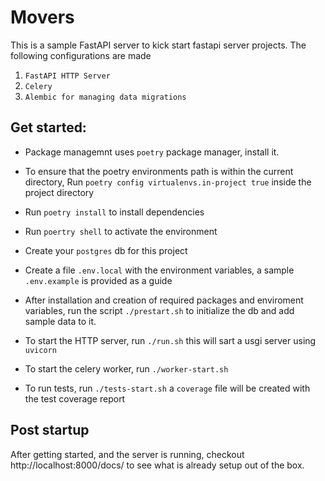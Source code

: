 # Movers

This is a sample FastAPI server to kick start fastapi server projects.
The following configurations are made

1. `FastAPI HTTP Server`
2. `Celery`
3. `Alembic for managing data migrations`

## Get started:

- Package managemnt uses `poetry` package manager, install it.
- To ensure that the poetry environments path is within the current directory,
   Run `poetry config virtualenvs.in-project true` inside the project directory

- Run `poetry install` to install dependencies
- Run `poertry shell` to activate the environment
- Create your `postgres` db for this project

- Create a file `.env.local` with the environment variables, a sample `.env.example` is provided as a guide
- After installation and creation of required packages and enviroment variables, run the script `./prestart.sh` to
  initialize the db and add sample data to it.
- To start the HTTP server, run `./run.sh` this will sart a usgi server using `uvicorn`
- To start the celery worker, run `./worker-start.sh`
- To run tests, run `./tests-start.sh` a `coverage` file will be created with the test coverage report

## Post startup

After getting started, and the server is running, checkout http://localhost:8000/docs/ to see what
is already setup out of the box.